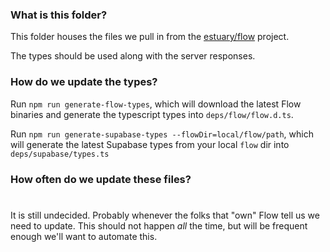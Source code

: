 ### What is this folder?

This folder houses the files we pull in from the [estuary/flow](https://github.com/estuary/flow/) project. 

The types should be used along with the server responses.

### How do we update the types?

Run `npm run generate-flow-types`, which will download the latest Flow binaries and generate the typescript types into `deps/flow/flow.d.ts`.

Run `npm run generate-supabase-types --flowDir=local/flow/path`, which will generate the latest Supabase types from your local `flow` dir into `deps/supabase/types.ts`

### How often do we update these files?
#
It is still undecided. Probably whenever the folks that "own" Flow tell us we need to update. This should not happen _all_ the time, but will be frequent enough we'll want to automate this. 
